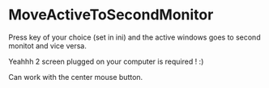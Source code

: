# MoveActiveToSecondMonitor

Press key of your choice (set in ini) and the active windows goes to second monitot and vice versa. 

Yeahhh 2 screen plugged on your computer is required ! :)

Can work with the center mouse button.
